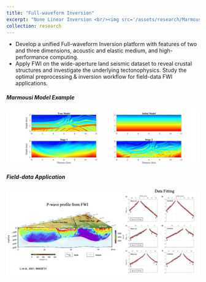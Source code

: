 ```yaml
---
title: "Full-waveform Inversion"
excerpt: "None Linear Inversion <br/><img src='/assets/research/Marmousi_FWI.png'>"
collection: research
---
```


 * Develop a unified Full-waveform Inversion platform with features of two and three dimensions, acoustic and elastic medium, and high-performance computing.
  * Apply FWI on the wide-aperture land seismic dataset to reveal crustal structures and investigate the underlying tectonophysics. Study the optimal preprocessing & inversion workflow for field-data FWI applications.

  

##### Marmousi Model Example 

![image](/assets/research/Marmousi_FWI.png)

##### Field-data Application

![image](/assets/research/Full_Waveform_Inversion.png)







